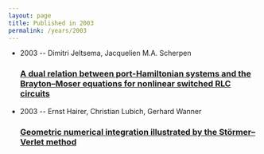 ```yaml
---
layout: page
title: Published in 2003
permalink: /years/2003
---
```


<ul class="post-list">

  <li>
    <span class="post-meta">2003 -- Dimitri Jeltsema, Jacquelien M.A. Scherpen</span>
    <h3><a class="post-link" href="{{ site.baseurl }}/a-dual-relation-between-port-hamiltonian-systems-and-the-brayton-moser-equations-for-nonlinear-switched-rlc-circuits">A dual relation between port-Hamiltonian systems and the Brayton–Moser equations for nonlinear switched RLC circuits</a></h3>
  </li>
  <li>
    <span class="post-meta">2003 -- Ernst Hairer, Christian Lubich, Gerhard Wanner</span>
    <h3><a class="post-link" href="{{ site.baseurl }}/geometric-numerical-integration-illustrated-by-the-stormer-verlet-method">Geometric numerical integration illustrated by the Störmer–Verlet method</a></h3>
  </li>
</ul>

